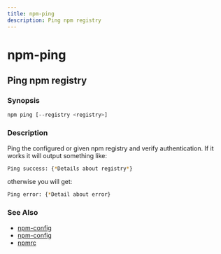 ```yaml
---
title: npm-ping
description: Ping npm registry
---
```


# npm-ping

## Ping npm registry

### Synopsis

```bash
npm ping [--registry <registry>]
```

### Description

Ping the configured or given npm registry and verify authentication.
If it works it will output something like:

```bash
Ping success: {*Details about registry*}
```
otherwise you will get:
```bash
Ping error: {*Detail about error}
```

### See Also

* [npm-config](npm-config)
* [npm-config](npm-config)
* [npmrc](npmrc)
